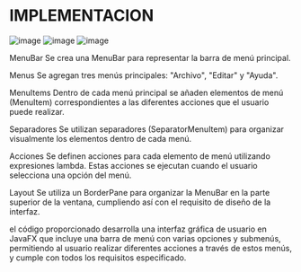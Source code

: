 # IMPLEMENTACION

![image](https://github.com/ANA-ZAMBRANO/IMPLEMENTACION/assets/169195758/7fe21840-d3b0-40b4-a678-83d304450372)
![image](https://github.com/ANA-ZAMBRANO/IMPLEMENTACION/assets/169195758/ffb5223b-e619-40ef-b441-502d781f79bd)
![image](https://github.com/ANA-ZAMBRANO/IMPLEMENTACION/assets/169195758/bfec9136-ed54-4d88-beb3-821902492b02)

MenuBar
Se crea una MenuBar para representar la barra de menú principal.

Menus
Se agregan tres menús principales: "Archivo", "Editar" y "Ayuda".

 MenuItems
 Dentro de cada menú principal se añaden elementos de menú (MenuItem) correspondientes a las diferentes acciones que el usuario puede realizar.

Separadores
Se utilizan separadores (SeparatorMenuItem) para organizar visualmente los elementos dentro de cada menú.

Acciones
 Se definen acciones para cada elemento de menú utilizando expresiones lambda. Estas acciones se ejecutan cuando el usuario selecciona una opción del menú.
 
Layout
 Se utiliza un BorderPane para organizar la MenuBar en la parte superior de la ventana, cumpliendo así con el requisito de diseño de la interfaz.

el código proporcionado desarrolla una interfaz gráfica de usuario en JavaFX que incluye una barra de menú con varias opciones y submenús, permitiendo al usuario realizar diferentes acciones a través de estos menús, y cumple con todos los requisitos especificado.



